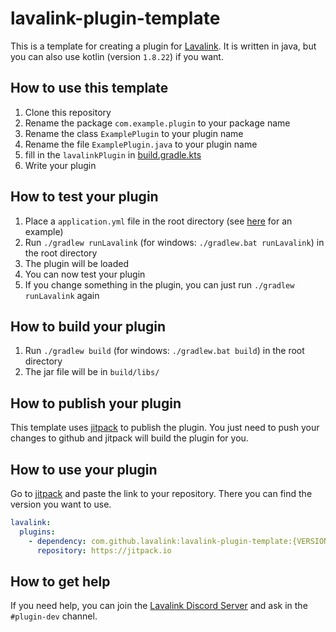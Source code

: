 # lavalink-plugin-template

This is a template for creating a plugin for [Lavalink](https://github.com/lavalink-devs/Lavalink). It is written in
java, but you can also use kotlin (version `1.8.22`) if you want.

## How to use this template

1. Clone this repository
2. Rename the package `com.example.plugin` to your package name
3. Rename the class `ExamplePlugin` to your plugin name
4. Rename the file `ExamplePlugin.java` to your plugin name
5. fill in the `lavalinkPlugin` in [build.gradle.kts](build.gradle.kts)
6. Write your plugin

## How to test your plugin

1. Place a `application.yml` file in the root directory (see [here](https://lavalink.dev/configuration/index.html#example-applicationyml) for an example)
2. Run `./gradlew runLavalink` (for windows: `./gradlew.bat runLavalink`) in the root directory
3. The plugin will be loaded
4. You can now test your plugin
5. If you change something in the plugin, you can just run `./gradlew runLavalink` again

## How to build your plugin

1. Run `./gradlew build` (for windows: `./gradlew.bat build`) in the root directory
2. The jar file will be in `build/libs/`

## How to publish your plugin

This template uses [jitpack](https://jitpack.io/) to publish the plugin. You just need to push your changes to github
and jitpack will build the plugin for you.

## How to use your plugin

Go to [jitpack](https://jitpack.io/) and paste the link to your repository. There you can find the version you want to use.

```yml
lavalink:
  plugins:
    - dependency: com.github.lavalink:lavalink-plugin-template:{VERSION} # replace {VERSION} with the version you want to use from jitpack
      repository: https://jitpack.io
```

## How to get help

If you need help, you can join the [Lavalink Discord Server](https://discord.gg/jttmwHTAad) and ask in
the `#plugin-dev` channel.

